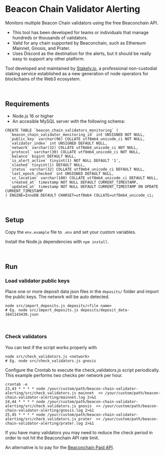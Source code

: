 # Beacon Chain Validator Alerting
Monitors multiple Beacon Chain validators using the free Beaconchain API.
- This tool has been developed for teams or individuals that manage hundreds or thousands of validators.
- Valid for any chain supported by Beaconchain, such as Ethereum Mainnet, Gnosis, and Prater.
- Uses Discord as the destination for the alerts, but it should be really easy to support any other platform.


Tool developed and maintained by [Stakely.io](https://stakely.io), a professional non-custodial staking service established as a new generation of node operators for blockchains of the Web3 ecosystem.

<br>

## Requirements
- Node.js 16 or higher
- An accesible MySQL server with the following schema:

```
CREATE TABLE `beacon_chain_validators_monitoring` (
  `beacon_chain_validator_monitoring_id` int UNSIGNED NOT NULL,
  `public_key` varchar(96) COLLATE utf8mb4_unicode_ci NOT NULL,
  `validator_index` int UNSIGNED DEFAULT NULL,
  `network` varchar(32) COLLATE utf8mb4_unicode_ci NOT NULL,
  `protocol` varchar(30) COLLATE utf8mb4_unicode_ci NOT NULL,
  `balance` bigint DEFAULT NULL,
  `is_alert_active` tinyint(1) NOT NULL DEFAULT '1',
  `slashed` tinyint(1) DEFAULT NULL,
  `status` varchar(32) COLLATE utf8mb4_unicode_ci DEFAULT NULL,
  `last_epoch_checked` int UNSIGNED DEFAULT NULL,
  `vc_location` varchar(100) COLLATE utf8mb4_unicode_ci DEFAULT NULL,
  `created_at` timestamp NOT NULL DEFAULT CURRENT_TIMESTAMP,
  `updated_at` timestamp NOT NULL DEFAULT CURRENT_TIMESTAMP ON UPDATE CURRENT_TIMESTAMP
) ENGINE=InnoDB DEFAULT CHARSET=utf8mb4 COLLATE=utf8mb4_unicode_ci;
```

<br>

## Setup
Copy the `env.example` file to `.env` and set your custom variables.

Install the Node.js dependencies with `npm install`.

<br>

## Run
### Load validator public keys
Place one or more deposit data json files in the `deposits/` folder and import the public keys. The network will be auto detected.
```
node src/import_deposits.js deposits/<file name>
# Eg. node src/import_deposits.js deposits/deposit_data-1641143430.json
```

<br>

### Check validators
You can test if the script works properly with
```
node src/check_validators.js <network>
# Eg. node src/check_validators.js gnosis
```

Configure the Crontab to execute the check_validators.js script periodically. This example performs two checks per network per hour.
```
crontab -e
23,43 * * * * node /your/custom/path/beacon-chain-validator-alerting/src/check_validators.js mainnet  >> /your/custom/path/beacon-chain-validator-alerting/mainnet.log 2>&1
24,44 * * * * node /your/custom/path/beacon-chain-validator-alerting/src/check_validators.js gnosis  >> /your/custom/path/beacon-chain-validator-alerting/gnosis.log 2>&1
25,45 * * * * node /your/custom/path/beacon-chain-validator-alerting/src/check_validators.js prater  >> /your/custom/path/beacon-chain-validator-alerting/prater.log 2>&1
```

If you have many validators you may need to reduce the check period in order to not hit the Beaconchain API rate limit.

An alternative is to pay for the [Beaconchain Paid API](https://beaconcha.in/pricing).
